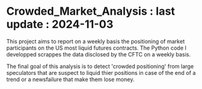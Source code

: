 # Crowded_Market_Analysis : last update : 2024-11-03

This project aims to report on a weekly basis the positioning of market participants on the US most liquid futures contracts. 
The Python code I developped scrappes the data disclosed by the CFTC on a weekly basis.

The final goal of this analysis is to detect 'crowded positioning' from large speculators that are suspect to liquid thier positions in case of the end of a trend or a newsfailure that make them lose money.
